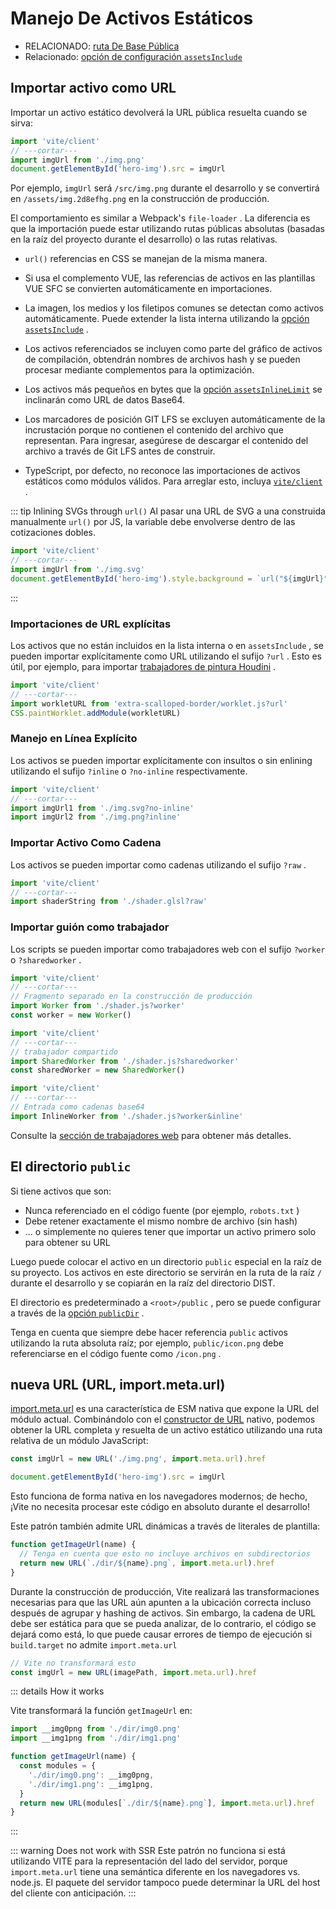 # Manejo De Activos Estáticos

- RELACIONADO: [ruta De Base Pública](./build#Public-Base-Path)
- Relacionado: [opción de configuración `assetsInclude`](/es/config/shared-options.md#assetsinclude)

## Importar activo como URL

Importar un activo estático devolverá la URL pública resuelta cuando se sirva:

```js twoslash
import 'vite/client'
// ---cortar---
import imgUrl from './img.png'
document.getElementById('hero-img').src = imgUrl
```

Por ejemplo, `imgUrl` será `/src/img.png` durante el desarrollo y se convertirá en `/assets/img.2d8efhg.png` en la construcción de producción.

El comportamiento es similar a Webpack's `file-loader` . La diferencia es que la importación puede estar utilizando rutas públicas absolutas (basadas en la raíz del proyecto durante el desarrollo) o las rutas relativas.

- `url()` referencias en CSS se manejan de la misma manera.

- Si usa el complemento VUE, las referencias de activos en las plantillas VUE SFC se convierten automáticamente en importaciones.

- La imagen, los medios y los filetipos comunes se detectan como activos automáticamente. Puede extender la lista interna utilizando la [opción `assetsInclude`](/es/config/shared-options.md#assetsinclude) .

- Los activos referenciados se incluyen como parte del gráfico de activos de compilación, obtendrán nombres de archivos hash y se pueden procesar mediante complementos para la optimización.

- Los activos más pequeños en bytes que la [opción `assetsInlineLimit`](/es/config/build-options.md#build-assetsinlinelimit) se inclinarán como URL de datos Base64.

- Los marcadores de posición GIT LFS se excluyen automáticamente de la incrustación porque no contienen el contenido del archivo que representan. Para ingresar, asegúrese de descargar el contenido del archivo a través de Git LFS antes de construir.

- TypeScript, por defecto, no reconoce las importaciones de activos estáticos como módulos válidos. Para arreglar esto, incluya [`vite/client`](./features#client-types) .

::: tip Inlining SVGs through `url()`
Al pasar una URL de SVG a una construida manualmente `url()` por JS, la variable debe envolverse dentro de las cotizaciones dobles.

```js twoslash
import 'vite/client'
// ---cortar---
import imgUrl from './img.svg'
document.getElementById('hero-img').style.background = `url("${imgUrl}")`
```

:::

### Importaciones de URL explícitas

Los activos que no están incluidos en la lista interna o en `assetsInclude` , se pueden importar explícitamente como URL utilizando el sufijo `?url` . Esto es útil, por ejemplo, para importar [trabajadores de pintura Houdini](https://developer.mozilla.org/en-US/docs/Web/API/CSS/paintWorklet_static) .

```js twoslash
import 'vite/client'
// ---cortar---
import workletURL from 'extra-scalloped-border/worklet.js?url'
CSS.paintWorklet.addModule(workletURL)
```

### Manejo en Línea Explícito

Los activos se pueden importar explícitamente con insultos o sin enlining utilizando el sufijo `?inline` o `?no-inline` respectivamente.

```js twoslash
import 'vite/client'
// ---cortar---
import imgUrl1 from './img.svg?no-inline'
import imgUrl2 from './img.png?inline'
```

### Importar Activo Como Cadena

Los activos se pueden importar como cadenas utilizando el sufijo `?raw` .

```js twoslash
import 'vite/client'
// ---cortar---
import shaderString from './shader.glsl?raw'
```

### Importar guión como trabajador

Los scripts se pueden importar como trabajadores web con el sufijo `?worker` o `?sharedworker` .

```js twoslash
import 'vite/client'
// ---cortar---
// Fragmento separado en la construcción de producción
import Worker from './shader.js?worker'
const worker = new Worker()
```

```js twoslash
import 'vite/client'
// ---cortar---
// trabajador compartido
import SharedWorker from './shader.js?sharedworker'
const sharedWorker = new SharedWorker()
```

```js twoslash
import 'vite/client'
// ---cortar---
// Entrada como cadenas base64
import InlineWorker from './shader.js?worker&inline'
```

Consulte la [sección de trabajadores web](./features.md#web-workers) para obtener más detalles.

## El directorio `public`

Si tiene activos que son:

- Nunca referenciado en el código fuente (por ejemplo, `robots.txt` )
- Debe retener exactamente el mismo nombre de archivo (sin hash)
- ... o simplemente no quieres tener que importar un activo primero solo para obtener su URL

Luego puede colocar el activo en un directorio `public` especial en la raíz de su proyecto. Los activos en este directorio se servirán en la ruta de la raíz `/` durante el desarrollo y se copiarán en la raíz del directorio DIST.

El directorio es predeterminado a `<root>/public` , pero se puede configurar a través de la [opción `publicDir`](/es/config/shared-options.md#publicdir) .

Tenga en cuenta que siempre debe hacer referencia `public` activos utilizando la ruta absoluta raíz; por ejemplo, `public/icon.png` debe referenciarse en el código fuente como `/icon.png` .

## nueva URL (URL, import.meta.url)

[import.meta.url](https://developer.mozilla.org/en-US/docs/Web/JavaScript/Reference/Statements/import.meta) es una característica de ESM nativa que expone la URL del módulo actual. Combinándolo con el [constructor de URL](https://developer.mozilla.org/en-US/docs/Web/API/URL) nativo, podemos obtener la URL completa y resuelta de un activo estático utilizando una ruta relativa de un módulo JavaScript:

```js
const imgUrl = new URL('./img.png', import.meta.url).href

document.getElementById('hero-img').src = imgUrl
```

Esto funciona de forma nativa en los navegadores modernos; de hecho, ¡Vite no necesita procesar este código en absoluto durante el desarrollo!

Este patrón también admite URL dinámicas a través de literales de plantilla:

```js
function getImageUrl(name) {
  // Tenga en cuenta que esto no incluye archivos en subdirectorios
  return new URL(`./dir/${name}.png`, import.meta.url).href
}
```

Durante la construcción de producción, Vite realizará las transformaciones necesarias para que las URL aún apunten a la ubicación correcta incluso después de agrupar y hashing de activos. Sin embargo, la cadena de URL debe ser estática para que se pueda analizar, de lo contrario, el código se dejará como está, lo que puede causar errores de tiempo de ejecución si `build.target` no admite `import.meta.url`

```js
// Vite no transformará esto
const imgUrl = new URL(imagePath, import.meta.url).href
```

::: details How it works

Vite transformará la función `getImageUrl` en:

```js
import __img0png from './dir/img0.png'
import __img1png from './dir/img1.png'

function getImageUrl(name) {
  const modules = {
    './dir/img0.png': __img0png,
    './dir/img1.png': __img1png,
  }
  return new URL(modules[`./dir/${name}.png`], import.meta.url).href
}
```

:::

::: warning Does not work with SSR
Este patrón no funciona si está utilizando VITE para la representación del lado del servidor, porque `import.meta.url` tiene una semántica diferente en los navegadores vs. node.js. El paquete del servidor tampoco puede determinar la URL del host del cliente con anticipación.
:::
